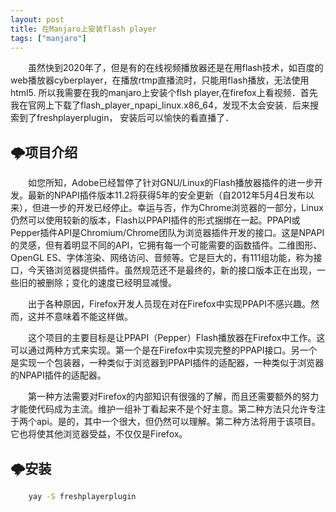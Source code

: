 ```yaml
---
layout: post
title: 在Manjaro上安装flash player
tags: ["manjaro"]
---
```



&emsp;&emsp;虽然快到2020年了，但是有的在线视频播放器还是在用flash技术，如百度的web播放器cyberplayer，在播放rtmp直播流时，只能用flash播放，无法使用html5.
所以我需要在我的manjaro上安装个flsh player,在firefox上看视频．首先我在官网上下载了flash_player_npapi_linux.x86_64，发现不太会安装．后来搜索到了freshplayerplugin，
安装后可以愉快的看直播了．

## 🌩️项目介绍

&emsp;&emsp;如您所知，Adobe已经暂停了针对GNU/Linux的Flash播放器插件的进一步开发。最新的NPAPI插件版本11.2将获得5年的安全更新（自2012年5月4日发布以来），但进一步的开发已经停止。幸运与否，作为Chrome浏览器的一部分，Linux仍然可以使用较新的版本，Flash以PPAPI插件的形式捆绑在一起。PPAPI或Pepper插件API是Chromium/Chrome团队为浏览器插件开发的接口。这是NPAPI的灵感，但有着明显不同的API，它拥有每一个可能需要的函数插件。二维图形、OpenGL ES、字体渲染、网络访问、音频等。它是巨大的，有111组功能，称为接口，今天铬浏览器提供插件。虽然规范还不是最终的，新的接口版本正在出现，一些旧的被删除；变化的速度已经明显减慢。

&emsp;&emsp;出于各种原因，Firefox开发人员现在对在Firefox中实现PPAPI不感兴趣。然而，这并不意味着不能这样做。

&emsp;&emsp;这个项目的主要目标是让PPAPI（Pepper）Flash播放器在Firefox中工作。这可以通过两种方式来实现。第一个是在Firefox中实现完整的PPAPI接口。另一个是实现一个包装器，一种类似于浏览器到PPAPI插件的适配器，一种类似于浏览器的NPAPI插件的适配器。


&emsp;&emsp;第一种方法需要对Firefox的内部知识有很强的了解，而且还需要额外的努力才能使代码成为主流。维护一组补丁看起来不是个好主意。第二种方法只允许专注于两个api。是的，其中一个很大，但仍然可以理解。第二种方法将用于该项目。它也将使其他浏览器受益，不仅仅是Firefox。

## 🌩️安装

~~~sh
    yay -S freshplayerplugin
~~~
